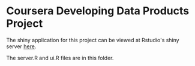 # Coursera Developing Data Products Project

The shiny application for this project can be viewed at Rstudio's shiny server [here](https://jlamiell.shinyapps.io/myapp).

The server.R and ui.R files are in this folder.
